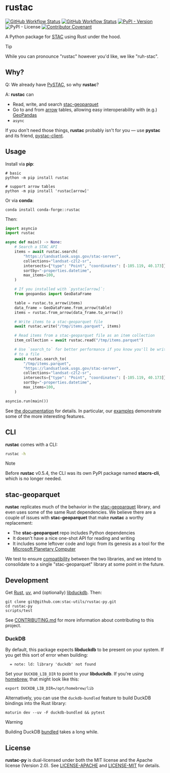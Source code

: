 # rustac

[![GitHub Workflow Status](https://img.shields.io/github/actions/workflow/status/stac-utils/rustac-py/ci.yaml?branch=main&style=for-the-badge)](https://github.com/stac-utils/rustac-py/actions/workflows/ci.yaml)
[![GitHub Workflow Status](https://img.shields.io/github/actions/workflow/status/stac-utils/rustac-py/docs.yaml?branch=main&style=for-the-badge&label=Docs)](https://stac-utils.github.io/rustac-py/latest/)
[![PyPI - Version](https://img.shields.io/pypi/v/rustac?style=for-the-badge)](https://pypi.org/project/rustac)
![PyPI - License](https://img.shields.io/pypi/l/rustac?style=for-the-badge)
[![Contributor Covenant](https://img.shields.io/badge/Contributor%20Covenant-2.1-4baaaa.svg?style=for-the-badge)](./CODE_OF_CONDUCT)

A Python package for [STAC](https://stacspec.org/) using Rust under the hood.

> [!TIP]
> While you can pronounce "rustac" however you'd like, we like "ruh-stac".

## Why?

Q: We already have [PySTAC](https://github.com/stac-utils/pystac), so why **rustac**?

A: **rustac** can

- Read, write, and search [stac-geoparquet](https://github.com/stac-utils/stac-geoparquet)
- Go to and from [arrow](https://arrow.apache.org/) tables, allowing easy interoperability with (e.g.) [GeoPandas](https://geopandas.org/en/stable/)
- `async`

If you don't need those things, **rustac** probably isn't for you — use **pystac** and its friend, [pystac-client](https://github.com/stac-utils/pystac-client).

## Usage

Install via **pip**:

```shell
# basic
python -m pip install rustac

# support arrow tables
python -m pip install 'rustac[arrow]'
```

Or via **conda**:

```shell
conda install conda-forge::rustac
```

Then:

```python exec="on" source="above"
import asyncio
import rustac

async def main() -> None:
    # Search a STAC API
    items = await rustac.search(
        "https://landsatlook.usgs.gov/stac-server",
        collections="landsat-c2l2-sr",
        intersects={"type": "Point", "coordinates": [-105.119, 40.173]},
        sortby="-properties.datetime",
        max_items=100,
    )

    # If you installed with `pystac[arrow]`:
    from geopandas import GeoDataFrame

    table = rustac.to_arrow(items)
    data_frame = GeoDataFrame.from_arrow(table)
    items = rustac.from_arrow(data_frame.to_arrow())

    # Write items to a stac-geoparquet file
    await rustac.write("/tmp/items.parquet", items)

    # Read items from a stac-geoparquet file as an item collection
    item_collection = await rustac.read("/tmp/items.parquet")

    # Use `search_to` for better performance if you know you'll be writing the items
    # to a file
    await rustac.search_to(
        "/tmp/items.parquet",
        "https://landsatlook.usgs.gov/stac-server",
        collections="landsat-c2l2-sr",
        intersects={"type": "Point", "coordinates": [-105.119, 40.173]},
        sortby="-properties.datetime",
        max_items=100,
    )

asyncio.run(main())
```

See [the documentation](https://stac-utils.github.io/rustac-py) for details.
In particular, our [examples](https://stac-utils.github.io/rustac-py/latest/examples/) demonstrate some of the more interesting features.

## CLI

**rustac** comes with a CLI:

```bash exec="on" source="above" result="text"
rustac -h
```

> [!NOTE]
> Before **rustac** v0.5.4, the CLI was its own PyPI package named **stacrs-cli**, which is no longer needed.

## stac-geoparquet

**rustac** replicates much of the behavior in the [stac-geoparquet](https://github.com/stac-utils/stac-geoparquet) library, and even uses some of the same Rust dependencies.
We believe there are a couple of issues with **stac-geoparquet** that make **rustac** a worthy replacement:

- The **stac-geoparquet** repo includes Python dependencies
- It doesn't have a nice one-shot API for reading and writing
- It includes some leftover code and logic from its genesis as a tool for the [Microsoft Planetary Computer](https://planetarycomputer.microsoft.com/)

We test to ensure [compatibility](https://github.com/stac-utils/stac-rs/blob/main/scripts/validate-stac-geoparquet) between the two libraries, and we intend to consolidate to a single "stac-geoparquet" library at some point in the future.

## Development

Get [Rust](https://rustup.rs/), [uv](https://docs.astral.sh/uv/getting-started/installation/), and (optionally) [libduckdb](https://duckdb.org/docs/installation/index).
Then:

```shell
git clone git@github.com:stac-utils/rustac-py.git
cd rustac-py
scripts/test
```

See [CONTRIBUTING.md](./CONTRIBUTING.md) for more information about contributing to this project.

### DuckDB

By default, this package expects **libduckdb** to be present on your system.
If you get this sort of error when building:

```shell
  = note: ld: library 'duckdb' not found
```

Set your `DUCKDB_LIB_DIR` to point to your **libduckdb**.
If you're using [homebrew](https://brew.sh/), that might look like this:

```shell
export DUCKDB_LIB_DIR=/opt/homebrew/lib
```

Alternatively, you can use the `duckdb-bundled` feature to build DuckDB bindings into the Rust library:

```shell
maturin dev --uv -F duckdb-bundled && pytest
```

> [!WARNING]
> Building DuckDB [bundled](https://github.com/duckdb/duckdb-rs?tab=readme-ov-file#notes-on-building-duckdb-and-libduckdb-sys) takes a long while.

## License

**rustac-py** is dual-licensed under both the MIT license and the Apache license (Version 2.0).
See [LICENSE-APACHE](./LICENSE-APACHE) and [LICENSE-MIT](./LICENSE-MIT) for details.
